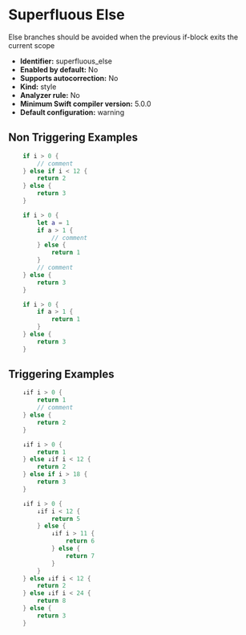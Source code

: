 # Superfluous Else

Else branches should be avoided when the previous if-block exits the current scope

* **Identifier:** superfluous_else
* **Enabled by default:** No
* **Supports autocorrection:** No
* **Kind:** style
* **Analyzer rule:** No
* **Minimum Swift compiler version:** 5.0.0
* **Default configuration:** warning

## Non Triggering Examples

```swift
    if i > 0 {
        // comment
    } else if i < 12 {
        return 2
    } else {
        return 3
    }
```

```swift
    if i > 0 {
        let a = 1
        if a > 1 {
            // comment
        } else {
            return 1
        }
        // comment
    } else {
        return 3
    }
```

```swift
    if i > 0 {
        if a > 1 {
            return 1
        }
    } else {
        return 3
    }
```

## Triggering Examples

```swift
    ↓if i > 0 {
        return 1
        // comment
    } else {
        return 2
    }
```

```swift
    ↓if i > 0 {
        return 1
    } else ↓if i < 12 {
        return 2
    } else if i > 18 {
        return 3
    }
```

```swift
    ↓if i > 0 {
        ↓if i < 12 {
            return 5
        } else {
            ↓if i > 11 {
                return 6
            } else {
                return 7
            }
        }
    } else ↓if i < 12 {
        return 2
    } else ↓if i < 24 {
        return 8
    } else {
        return 3
    }
```